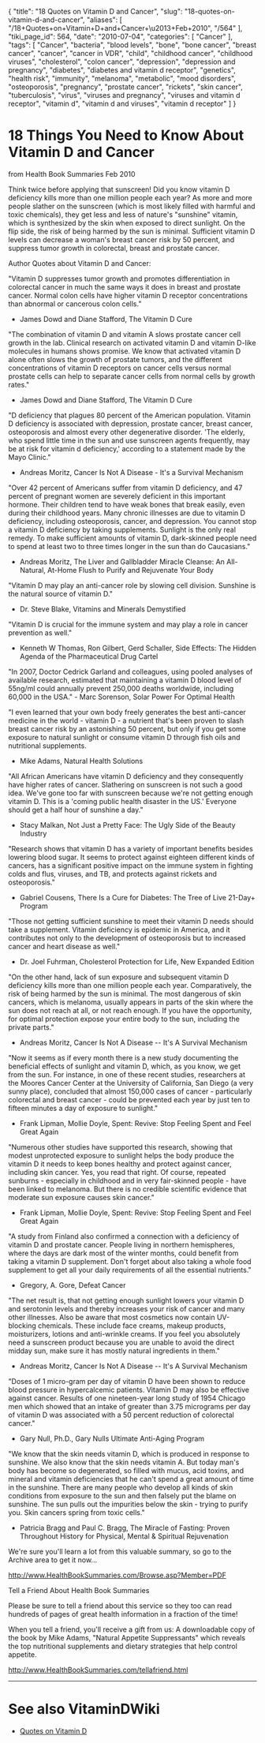 {
    "title": "18 Quotes on Vitamin D and Cancer",
    "slug": "18-quotes-on-vitamin-d-and-cancer",
    "aliases": [
        "/18+Quotes+on+Vitamin+D+and+Cancer+\u2013+Feb+2010",
        "/564"
    ],
    "tiki_page_id": 564,
    "date": "2010-07-04",
    "categories": [
        "Cancer"
    ],
    "tags": [
        "Cancer",
        "bacteria",
        "blood levels",
        "bone",
        "bone cancer",
        "breast cancer",
        "cancer",
        "cancer in VDR",
        "child",
        "childhood cancer",
        "childhood viruses",
        "cholesterol",
        "colon cancer",
        "depression",
        "depression and pregnancy",
        "diabetes",
        "diabetes and vitamin d receptor",
        "genetics",
        "health risk",
        "immunity",
        "melanoma",
        "metabolic",
        "mood disorders",
        "osteoporosis",
        "pregnancy",
        "prostate cancer",
        "rickets",
        "skin cancer",
        "tuberculosis",
        "virus",
        "viruses and pregnancy",
        "viruses and vitamin d receptor",
        "vitamin d",
        "vitamin d and viruses",
        "vitamin d receptor"
    ]
}


# 18 Things You Need to Know About Vitamin D and Cancer

from Health Book Summaries Feb 2010

Think twice before applying that sunscreen! Did you know vitamin D deficiency kills more than one million people each year? As more and more people slather on the sunscreen (which is most likely filled with harmful and toxic chemicals), they get less and less of nature's "sunshine" vitamin, which is synthesized by the skin when exposed to direct sunlight. On the flip side, the risk of being harmed by the sun is minimal. Sufficient vitamin D levels can decrease a woman's breast cancer risk by 50 percent, and suppress tumor growth in colorectal, breast and prostate cancer. 

Author Quotes about Vitamin D and Cancer: 

"Vitamin D suppresses tumor growth and promotes differentiation in colorectal cancer in much the same ways it does in breast and prostate cancer. Normal colon cells have higher vitamin D receptor concentrations than abnormal or cancerous colon cells."

- James Dowd and Diane Stafford, The Vitamin D Cure 

"The combination of vitamin D and vitamin A slows prostate cancer cell growth in the lab. Clinical research on activated vitamin D and vitamin D-like molecules in humans shows promise. We know that activated vitamin D alone often slows the growth of prostate tumors, and the different concentrations of vitamin D receptors on cancer cells versus normal prostate cells can help to separate cancer cells from normal cells by growth rates."

- James Dowd and Diane Stafford, The Vitamin D Cure 

"D deficiency that plagues 80 percent of the American population. Vitamin D deficiency is associated with depression, prostate cancer, breast cancer, osteoporosis and almost every other degenerative disorder. 'The elderly, who spend little time in the sun and use sunscreen agents frequently, may be at risk for vitamin d deficiency,' according to a statement made by the Mayo Clinic."

- Andreas Moritz, Cancer Is Not A Disease - It's a Survival Mechanism 

"Over 42 percent of Americans suffer from vitamin D deficiency, and 47 percent of pregnant women are severely deficient in this important hormone. Their children tend to have weak bones that break easily, even during their childhood years. Many chronic illnesses are due to vitamin D deficiency, including osteoporosis, cancer, and depression. You cannot stop a vitamin D deficiency by taking supplements. Sunlight is the only real remedy. To make sufficient amounts of vitamin D, dark-skinned people need to spend at least two to three times longer in the sun than do Caucasians." 

- Andreas Moritz, The Liver and Gallbladder Miracle Cleanse: An All-Natural, At-Home Flush to Purify and Rejuvenate Your Body 

"Vitamin D may play an anti-cancer role by slowing cell division. Sunshine is the natural source of vitamin D."

- Dr. Steve Blake, Vitamins and Minerals Demystified 

"Vitamin D is crucial for the immune system and may play a role in cancer prevention as well."

- Kenneth W Thomas, Ron Gilbert, Gerd Schaller, Side Effects: The Hidden Agenda of the Pharmaceutical Drug Cartel 

"In 2007, Doctor Cedrick Garland and colleagues, using pooled analyses of available research, estimated that maintaining a vitamin D blood level of 55ng/ml could annually prevent 250,000 deaths worldwide, including 60,000 in the USA." - Marc Sorenson, Solar Power For Optimal Health 

"I even learned that your own body freely generates the best anti-cancer medicine in the world - vitamin D - a nutrient that's been proven to slash breast cancer risk by an astonishing 50 percent, but only if you get some exposure to natural sunlight or consume vitamin D through fish oils and nutritional supplements.

- Mike Adams, Natural Health Solutions 

"All African Americans have vitamin D deficiency and they consequently have higher rates of cancer. Slathering on sunscreen is not such a good idea. We've gone too far with sunscreen because we're not getting enough vitamin D. This is a 'coming public health disaster in the US.' Everyone should get a half hour of sunshine a day."

- Stacy Malkan, Not Just a Pretty Face: The Ugly Side of the Beauty Industry 

"Research shows that vitamin D has a variety of important benefits besides lowering blood sugar. It seems to protect against eighteen different kinds of cancers, has a significant positive impact on the immune system in fighting colds and flus, viruses, and TB, and protects against rickets and osteoporosis."

- Gabriel Cousens, There Is a Cure for Diabetes: The Tree of Live 21-Day+ Program 

"Those not getting sufficient sunshine to meet their vitamin D needs should take a supplement. Vitamin deficiency is epidemic in America, and it contributes not only to the development of osteoporosis but to increased cancer and heart disease as well."

- Dr. Joel Fuhrman, Cholesterol Protection for Life, New Expanded Edition

"On the other hand, lack of sun exposure and subsequent vitamin D deficiency kills more than one million people each year. Comparatively, the risk of being harmed by the sun is minimal. The most dangerous of skin cancers, which is melanoma, usually appears in parts of the skin where the sun does not reach at all, or not reach enough. If you have the opportunity, for optimal protection expose your entire body to the sun, including the private parts."

- Andreas Moritz, Cancer Is Not A Disease -- It's A Survival Mechanism 

"Now it seems as if every month there is a new study documenting the beneficial effects of sunlight and vitamin D, which, as you know, we get from the sun. For instance, in one of these recent studies, researchers at the Moores Cancer Center at the University of California, San Diego (a very sunny place), concluded that almost 150,000 cases of cancer - particularly colorectal and breast cancer - could be prevented each year by just ten to fifteen minutes a day of exposure to sunlight." 

- Frank Lipman, Mollie Doyle, Spent: Revive: Stop Feeling Spent and Feel Great Again 

"Numerous other studies have supported this research, showing that modest unprotected exposure to sunlight helps the body produce the vitamin D it needs to keep bones healthy and protect against cancer, including skin cancer. Yes, you read that right. Of course, repeated sunburns - especially in childhood and in very fair-skinned people - have been linked to melanoma. But there is no credible scientific evidence that moderate sun exposure causes skin cancer." 

- Frank Lipman, Mollie Doyle, Spent: Revive: Stop Feeling Spent and Feel Great Again 

"A study from Finland also confirmed a connection with a deficiency of vitamin D and prostate cancer. People living in northern hemispheres, where the days are dark most of the winter months, could benefit from taking a vitamin D supplement. Don't forget about also taking a whole food supplement to get all your daily requirements of all the essential nutrients."

- Gregory, A. Gore, Defeat Cancer 

"The net result is, that not getting enough sunlight lowers your vitamin D and serotonin levels and thereby increases your risk of cancer and many other illnesses. Also be aware that most cosmetics now contain UV-blocking chemicals. These include face creams, makeup products, moisturizers, lotions and anti-wrinkle creams. If you feel you absolutely need a sunscreen product because you are unable to avoid the direct midday sun, make sure it has mostly natural ingredients in them." 

- Andreas Moritz, Cancer Is Not A Disease -- It's A Survival Mechanism 

"Doses of 1 micro-gram per day of vitamin D have been shown to reduce blood pressure in hypercalcemic patients. Vitamin D may also be effective against cancer. Results of one nineteen-year long study of 1954 Chicago men which showed that an intake of greater than 3.75 micrograms per day of vitamin D was associated with a 50 percent reduction of colorectal cancer." 

- Gary Null, Ph.D., Gary Nulls Ultimate Anti-Aging Program 

"We know that the skin needs vitamin D, which is produced in response to sunshine. We also know that the skin needs vitamin A. But today man's body has become so degenerated, so filled with mucus, acid toxins, and mineral and vitamin deficiencies that he can't spend a great amount of time in the sunshine. There are many people who develop all kinds of skin conditions from exposure to the sun and then falsely put the blame on sunshine. The sun pulls out the impurities below the skin - trying to purify you. Skin cancers spring from toxic cells."

- Patricia Bragg and Paul C. Bragg, The Miracle of Fasting: Proven Throughout History for Physical, Mental & Spiritual Rejuvenation

We're sure you'll learn a lot from this valuable summary, so go to the Archive area to get it now... 

http://www.HealthBookSummaries.com/Browse.asp?Member=PDF 

Tell a Friend About Health Book Summaries 

Please be sure to tell a friend about this service so they too can read hundreds of pages of great health information in a fraction of the time! 

When you tell a friend, you'll receive a gift from us: A downloadable copy of the book by Mike Adams, "Natural Appetite Suppressants" which reveals the top nutritional supplements and dietary strategies that help control appetite. 

http://www.HealthBookSummaries.com/tellafriend.html 

- - - - - - 

# See also VitaminDWiki

* [Quotes on Vitamin D](/posts/quotes-on-vitamin-d)